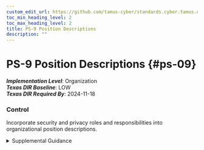 ```yaml
---
custom_edit_url: https://github.com/tamus-cyber/standards.cyber.tamus.edu/tree/main/static/content/tamus.edu/TAMUS_profile.xml
toc_min_heading_level: 2
toc_max_heading_level: 2
title: PS-9 Position Descriptions
description: ""
---
```


# PS-9 Position Descriptions {#ps-09}

_**Implementation Level**_: Organization\
_**Texas DIR Baseline**_: LOW\
_**Texas DIR Required By**_: 2024-11-18

### Control

Incorporate security and privacy roles and responsibilities into organizational position descriptions.

<details>
  <summary>Supplemental Guidance</summary>

Specification of security and privacy roles in individual organizational position descriptions facilitates clarity in understanding the security or privacy responsibilities associated with the roles and the role-based security and privacy training requirements for the roles.

</details>

